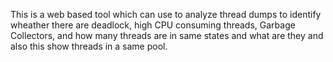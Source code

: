This is a web based tool which can use to analyze thread dumps to identify wheather there are deadlock, high CPU consuming threads, Garbage Collectors, and how many threads are in same states and what are they and also this show threads in a same pool.
